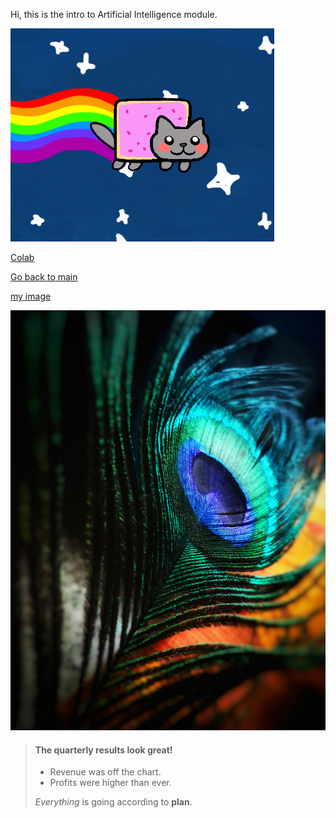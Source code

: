 Hi, this is the intro to Artificial Intelligence module.

![A flying cat](cat.gif)

[Colab](https://colab.research.google.com/drive/16qHIsCy_nJqO77YKuC7RD6K2s6mxGkmL)

[Go back to main](/machine_learning)

[my image](pexels-anjana-c-169994-674010.jpg)


![my image](pexels-anjana-c-169994-674010.jpg)


> #### The quarterly results look great!
>
> - Revenue was off the chart.
> - Profits were higher than ever.
>
>  *Everything* is going according to **plan**.
